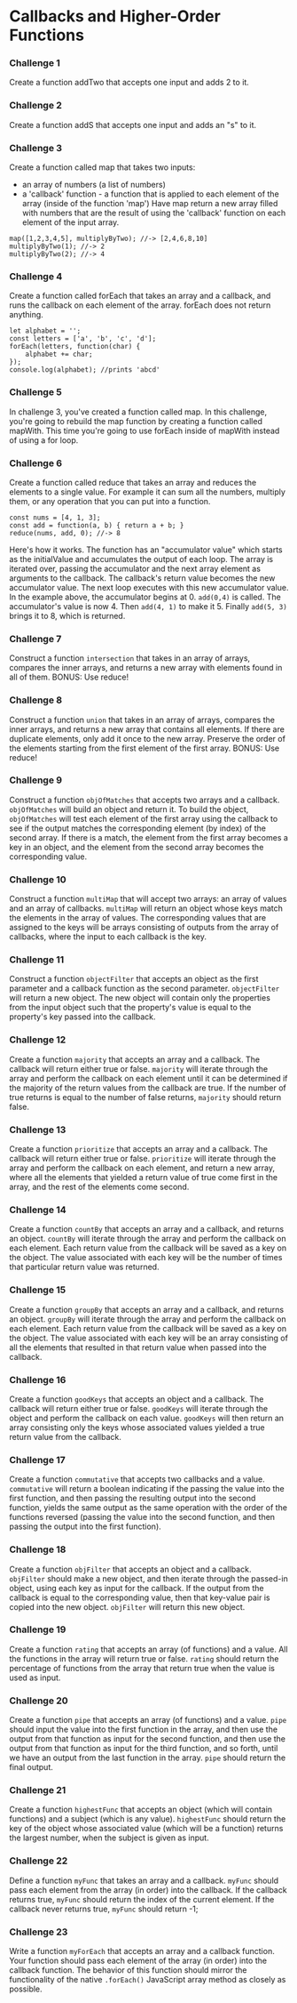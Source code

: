 # Callbacks and Higher-Order Functions

### Challenge 1

Create a function addTwo that accepts one input and adds 2 to it.

### Challenge 2

Create a function addS that accepts one input and adds an "s" to it.

### Challenge 3

Create a function called map that takes two inputs:

- an array of numbers (a list of numbers)
- a 'callback' function - a function that is applied to each element of the array (inside of the function 'map')
  Have map return a new array filled with numbers that are the result of using the 'callback' function on each element of the input array.

```
map([1,2,3,4,5], multiplyByTwo); //-> [2,4,6,8,10]
multiplyByTwo(1); //-> 2
multiplyByTwo(2); //-> 4
```

### Challenge 4

Create a function called forEach that takes an array and a callback, and runs the callback on each element of the array. forEach does not return anything.

```
let alphabet = '';
const letters = ['a', 'b', 'c', 'd'];
forEach(letters, function(char) {
    alphabet += char;
});
console.log(alphabet); //prints 'abcd'
```

### Challenge 5

In challenge 3, you've created a function called map. In this challenge, you're going to rebuild the map function by creating a function called mapWith. This time you're going to use forEach inside of mapWith instead of using a for loop.

### Challenge 6

Create a function called reduce that takes an array and reduces the elements to a single value. For example it can sum all the numbers, multiply them, or any operation that you can put into a function.

```
const nums = [4, 1, 3];
const add = function(a, b) { return a + b; }
reduce(nums, add, 0); //-> 8
```

Here's how it works. The function has an "accumulator value" which starts as the initialValue and accumulates the output of each loop. The array is iterated over, passing the accumulator and the next array element as arguments to the callback. The callback's return value becomes the new accumulator value. The next loop executes with this new accumulator value. In the example above, the accumulator begins at 0. `add(0,4)` is called. The accumulator's value is now 4. Then `add(4, 1)` to make it 5. Finally `add(5, 3)` brings it to 8, which is returned.

### Challenge 7

Construct a function `intersection` that takes in an array of arrays, compares the inner arrays, and returns a new array with elements found in all of them. BONUS: Use reduce!

### Challenge 8

Construct a function `union` that takes in an array of arrays, compares the inner arrays, and returns a new array that contains all elements. If there are duplicate elements, only add it once to the new array. Preserve the order of the elements starting from the first element of the first array. BONUS: Use reduce!

### Challenge 9

Construct a function `objOfMatches` that accepts two arrays and a callback. `objOfMatches` will build an object and return it. To build the object, `objOfMatches` will test each element of the first array using the callback to see if the output matches the corresponding element (by index) of the second array. If there is a match, the element from the first array becomes a key in an object, and the element from the second array becomes the corresponding value.

### Challenge 10

Construct a function `multiMap` that will accept two arrays: an array of values and an array of callbacks. `multiMap` will return an object whose keys match the elements in the array of values. The corresponding values that are assigned to the keys will be arrays consisting of outputs from the array of callbacks, where the input to each callback is the key.

### Challenge 11

Construct a function `objectFilter` that accepts an object as the first parameter and a callback function as the second parameter. `objectFilter` will return a new object. The new object will contain only the properties from the input object such that the property's value is equal to the property's key passed into the callback.

### Challenge 12

Create a function `majority` that accepts an array and a callback. The callback will return either true or false. `majority` will iterate through the array and perform the callback on each element until it can be determined if the majority of the return values from the callback are true. If the number of true returns is equal to the number of false returns, `majority` should return false.

### Challenge 13

Create a function `prioritize` that accepts an array and a callback. The callback will return either true or false. `prioritize` will iterate through the array and perform the callback on each element, and return a new array, where all the elements that yielded a return value of true come first in the array, and the rest of the elements come second.

### Challenge 14

Create a function `countBy` that accepts an array and a callback, and returns an object. `countBy` will iterate through the array and perform the callback on each element. Each return value from the callback will be saved as a key on the object. The value associated with each key will be the number of times that particular return value was returned.

### Challenge 15

Create a function `groupBy` that accepts an array and a callback, and returns an object. `groupBy` will iterate through the array and perform the callback on each element. Each return value from the callback will be saved as a key on the object. The value associated with each key will be an array consisting of all the elements that resulted in that return value when passed into the callback.

### Challenge 16

Create a function `goodKeys` that accepts an object and a callback. The callback will return either true or false. `goodKeys` will iterate through the object and perform the callback on each value. `goodKeys` will then return an array consisting only the keys whose associated values yielded a true return value from the callback.

### Challenge 17

Create a function `commutative` that accepts two callbacks and a value. `commutative` will return a boolean indicating if the passing the value into the first function, and then passing the resulting output into the second function, yields the same output as the same operation with the order of the functions reversed (passing the value into the second function, and then passing the output into the first function).

### Challenge 18

Create a function `objFilter` that accepts an object and a callback. `objFilter` should make a new object, and then iterate through the passed-in object, using each key as input for the callback. If the output from the callback is equal to the corresponding value, then that key-value pair is copied into the new object. `objFilter` will return this new object.

### Challenge 19

Create a function `rating` that accepts an array (of functions) and a value. All the functions in the array will return true or false. `rating` should return the percentage of functions from the array that return true when the value is used as input.

### Challenge 20

Create a function `pipe` that accepts an array (of functions) and a value. `pipe` should input the value into the first function in the array, and then use the output from that function as input for the second function, and then use the output from that function as input for the third function, and so forth, until we have an output from the last function in the array. `pipe` should return the final output.

### Challenge 21

Create a function `highestFunc` that accepts an object (which will contain functions) and a subject (which is any value). `highestFunc` should return the key of the object whose associated value (which will be a function) returns the largest number, when the subject is given as input.

### Challenge 22

Define a function `myFunc` that takes an array and a callback. `myFunc` should pass each element from the array (in order) into the callback. If the callback returns true, `myFunc` should return the index of the current element. If the callback never returns true, `myFunc` should return -1;

### Challenge 23

Write a function `myForEach` that accepts an array and a callback function. Your function should pass each element of the array (in order) into the callback function. The behavior of this function should mirror the functionality of the native `.forEach()` JavaScript array method as closely as possible.
